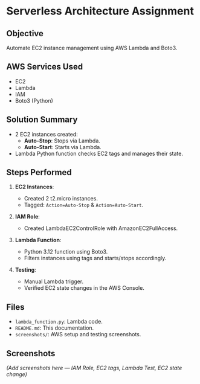 # Serverless Architecture Assignment

## Objective
Automate EC2 instance management using AWS Lambda and Boto3.

## AWS Services Used
- EC2
- Lambda
- IAM
- Boto3 (Python)

## Solution Summary
- 2 EC2 instances created:
  - **Auto-Stop**: Stops via Lambda.
  - **Auto-Start**: Starts via Lambda.
- Lambda Python function checks EC2 tags and manages their state.

## Steps Performed
1. **EC2 Instances**:
   - Created 2 t2.micro instances.
   - Tagged: `Action=Auto-Stop` & `Action=Auto-Start`.

2. **IAM Role**:
   - Created LambdaEC2ControlRole with AmazonEC2FullAccess.

3. **Lambda Function**:
   - Python 3.12 function using Boto3.
   - Filters instances using tags and starts/stops accordingly.

4. **Testing**:
   - Manual Lambda trigger.
   - Verified EC2 state changes in the AWS Console.

## Files
- `lambda_function.py`: Lambda code.
- `README.md`: This documentation.
- `screenshots/`: AWS setup and testing screenshots.

## Screenshots
*(Add screenshots here — IAM Role, EC2 tags, Lambda Test, EC2 state change)*
